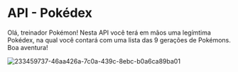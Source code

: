 # API - Pokédex
Olá, treinador Pokémon! Nesta API você terá em mãos uma legímtima Pokédex, na qual você contará com uma lista das 9 gerações de Pokémons. Boa aventura!

![233459737-46aa426a-7c0a-439c-8ebc-b0a6ca89ba01](https://github.com/user-attachments/assets/272b3eff-0e86-4894-a23b-7e496981d98c)
